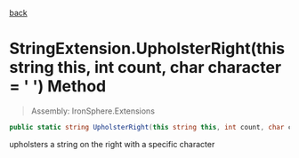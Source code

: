 ﻿

[back](/IronSphere.Extensions/types/StringExtension)

# StringExtension.UpholsterRight(this string this, int count, char character = &#39; &#39;) Method

> Assembly: IronSphere.Extensions

```csharp
public static string UpholsterRight(this string this, int count, char character = ' ')
```

upholsters a string on the right with a specific character

 